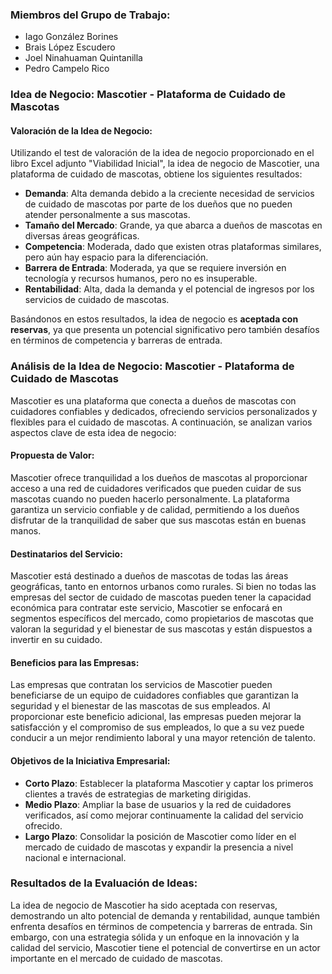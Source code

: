 ### Miembros del Grupo de Trabajo:

- Iago González Borines
- Brais López Escudero
- Joel Ninahuaman Quintanilla
- Pedro Campelo Rico

### Idea de Negocio: Mascotier - Plataforma de Cuidado de Mascotas

#### Valoración de la Idea de Negocio:

Utilizando el test de valoración de la idea de negocio proporcionado en el libro Excel adjunto "Viabilidad Inicial", la idea de negocio de Mascotier, una plataforma de cuidado de mascotas, obtiene los siguientes resultados:

- **Demanda**: Alta demanda debido a la creciente necesidad de servicios de cuidado de mascotas por parte de los dueños que no pueden atender personalmente a sus mascotas.
- **Tamaño del Mercado**: Grande, ya que abarca a dueños de mascotas en diversas áreas geográficas.
- **Competencia**: Moderada, dado que existen otras plataformas similares, pero aún hay espacio para la diferenciación.
- **Barrera de Entrada**: Moderada, ya que se requiere inversión en tecnología y recursos humanos, pero no es insuperable.
- **Rentabilidad**: Alta, dada la demanda y el potencial de ingresos por los servicios de cuidado de mascotas.

Basándonos en estos resultados, la idea de negocio es **aceptada con reservas**, ya que presenta un potencial significativo pero también desafíos en términos de competencia y barreras de entrada.

### Análisis de la Idea de Negocio: Mascotier - Plataforma de Cuidado de Mascotas

Mascotier es una plataforma que conecta a dueños de mascotas con cuidadores confiables y dedicados, ofreciendo servicios personalizados y flexibles para el cuidado de mascotas. A continuación, se analizan varios aspectos clave de esta idea de negocio:

#### Propuesta de Valor:

Mascotier ofrece tranquilidad a los dueños de mascotas al proporcionar acceso a una red de cuidadores verificados que pueden cuidar de sus mascotas cuando no pueden hacerlo personalmente. La plataforma garantiza un servicio confiable y de calidad, permitiendo a los dueños disfrutar de la tranquilidad de saber que sus mascotas están en buenas manos.

#### Destinatarios del Servicio:

Mascotier está destinado a dueños de mascotas de todas las áreas geográficas, tanto en entornos urbanos como rurales. Si bien no todas las empresas del sector de cuidado de mascotas pueden tener la capacidad económica para contratar este servicio, Mascotier se enfocará en segmentos específicos del mercado, como propietarios de mascotas que valoran la seguridad y el bienestar de sus mascotas y están dispuestos a invertir en su cuidado.

#### Beneficios para las Empresas:

Las empresas que contratan los servicios de Mascotier pueden beneficiarse de un equipo de cuidadores confiables que garantizan la seguridad y el bienestar de las mascotas de sus empleados. Al proporcionar este beneficio adicional, las empresas pueden mejorar la satisfacción y el compromiso de sus empleados, lo que a su vez puede conducir a un mejor rendimiento laboral y una mayor retención de talento.

#### Objetivos de la Iniciativa Empresarial:

- **Corto Plazo**: Establecer la plataforma Mascotier y captar los primeros clientes a través de estrategias de marketing dirigidas.
- **Medio Plazo**: Ampliar la base de usuarios y la red de cuidadores verificados, así como mejorar continuamente la calidad del servicio ofrecido.
- **Largo Plazo**: Consolidar la posición de Mascotier como líder en el mercado de cuidado de mascotas y expandir la presencia a nivel nacional e internacional.

### Resultados de la Evaluación de Ideas:

La idea de negocio de Mascotier ha sido aceptada con reservas, demostrando un alto potencial de demanda y rentabilidad, aunque también enfrenta desafíos en términos de competencia y barreras de entrada. Sin embargo, con una estrategia sólida y un enfoque en la innovación y la calidad del servicio, Mascotier tiene el potencial de convertirse en un actor importante en el mercado de cuidado de mascotas.

